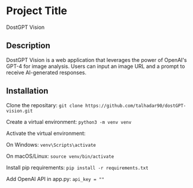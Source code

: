 # Project Title

DostGPT Vision

## Description

DostGPT Vision is a web application that leverages the power of OpenAI's GPT-4 for image analysis. Users can input an image URL and a prompt to receive AI-generated responses.

## Installation

Clone the repositary: 
```git clone https://github.com/talhadar90/dostGPT-vision.git```

Create a virtual environment:
```python3 -m venv venv```

Activate the virtual environment:

On Windows:
```venv\Scripts\activate```

On macOS/Linux:
```source venv/bin/activate```

Install pip requirements:
```pip install -r requirements.txt```

Add OpenAI API in app.py:
```api_key = ""```
